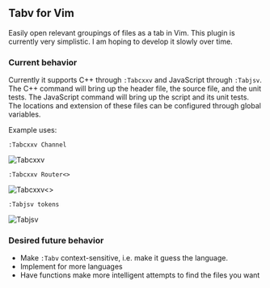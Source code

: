## Tabv for Vim

Easily open relevant groupings of files as a tab in Vim. This plugin is
currently very simplistic. I am hoping to develop it slowly over time.

### Current behavior
Currently it supports C++ through `:Tabcxxv` and JavaScript through `:Tabjsv`.
The C++ command will bring up the header file, the source file, and the unit
tests. The JavaScript command will bring up the script and its unit tests. The
locations and extension of these files can be configured through global
variables.

Example uses:

    :Tabcxxv Channel

![Tabcxxv](http://i.imgur.com/vOyeKyD.png)

    :Tabcxxv Router<>

![Tabcxxv<>](http://i.imgur.com/7eR41hi.png)

    :Tabjsv tokens

![Tabjsv](http://i.imgur.com/sOqu4Nx.png)

### Desired future behavior
+ Make `:Tabv` context-sensitive, i.e. make it guess the language.
+ Implement for more languages
+ Have functions make more intelligent attempts to find the files you want
